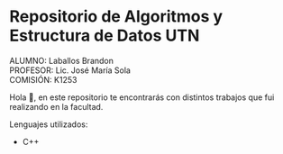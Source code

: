 # Repositorio de Algoritmos y Estructura de Datos UTN

ALUMNO: Laballos Brandon  
PROFESOR: Lic. José María Sola  
COMISIÓN: K1253  

Hola 👋, en este repositorio te encontrarás con distintos trabajos que fui realizando en la facultad.  

Lenguajes utilizados:
- C++
